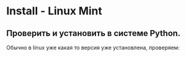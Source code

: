 # Install - Linux Mint

## **Проверить и установить в системе Python.**

Обычно в linux уже какая то версия уже установлена, проверяем:

